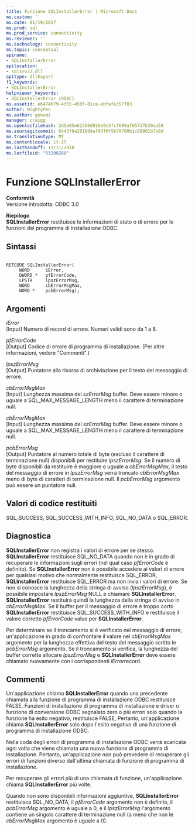 ```yaml
---
title: Funzione SQLInstallerError | Microsoft Docs
ms.custom: ''
ms.date: 01/19/2017
ms.prod: sql
ms.prod_service: connectivity
ms.reviewer: ''
ms.technology: connectivity
ms.topic: conceptual
apiname:
- SQLInstallerError
apilocation:
- sqlsrv32.dll
apitype: dllExport
f1_keywords:
- SQLInstallerError
helpviewer_keywords:
- SQLInstallerError [ODBC]
ms.assetid: e6474b79-4d55-458f-81ce-abfafe357f83
author: MightyPen
ms.author: genemi
manager: craigg
ms.openlocfilehash: 2d5e05e62350d916e9c5fcf680af05717b39aa58
ms.sourcegitcommit: 6443f9a281904af93f0f5b78760b1c68901b7b8d
ms.translationtype: MT
ms.contentlocale: it-IT
ms.lasthandoff: 12/11/2018
ms.locfileid: "53208280"
---
```

# <a name="sqlinstallererror-function"></a>Funzione SQLInstallerError
**Conformità**  
 Versione introdotta: ODBC 3.0  
  
 **Riepilogo**  
 **SQLInstallerError** restituisce le informazioni di stato o di errore per le funzioni del programma di installazione ODBC.  
  
## <a name="syntax"></a>Sintassi  
  
```  
  
RETCODE SQLInstallerError(  
     WORD      iError,  
     DWORD *   pfErrorCode,  
     LPSTR     lpszErrorMsg,  
     WORD      cbErrorMsgMax,  
     WORD *    pcbErrorMsg);  
```  
  
## <a name="arguments"></a>Argomenti  
 *iError*  
 [Input] Numero di record di errore. Numeri validi sono da 1 a 8.  
  
 *pfErrorCode*  
 [Output] Codice di errore di programma di installazione. (Per altre informazioni, vedere "Commenti".)  
  
 *lpszErrorMsg*  
 [Output] Puntatore alla risorsa di archiviazione per il testo del messaggio di errore.  
  
 *cbErrorMsgMax*  
 [Input] Lunghezza massima del *szErrorMsg* buffer. Deve essere minore o uguale a SQL_MAX_MESSAGE_LENGTH meno il carattere di terminazione null.  
  
 *cbErrorMsgMax*  
 [Input] Lunghezza massima del *szErrorMsg* buffer. Deve essere minore o uguale a SQL_MAX_MESSAGE_LENGTH meno il carattere di terminazione null.  
  
 *pcbErrorMsg*  
 [Output] Puntatore al numero totale di byte (escluso il carattere di terminazione null) disponibili per restituire *lpszErrorMsg*. Se il numero di byte disponibili da restituire è maggiore o uguale a *cbErrorMsgMax*, il testo del messaggio di errore in *lpszErrorMsg* verrà troncato *cbErrorMsgMax* meno di byte di caratteri di terminazione null. Il *pcbErrorMsg* argomento può essere un puntatore null.  
  
## <a name="returns"></a>Valori di codice restituiti  
 SQL_SUCCESS, SQL_SUCCESS_WITH_INFO, SQL_NO_DATA o SQL_ERROR.  
  
## <a name="diagnostics"></a>Diagnostica  
 **SQLInstallerError** non registra i valori di errore per se stesso. **SQLInstallerError** restituisce SQL_NO_DATA quando non è in grado di recuperare le informazioni sugli errori (nel qual caso *pfErrorCode* è definito). Se **SQLInstallerError** non è possibile accedere ai valori di errore per qualsiasi motivo che normalmente restituisce SQL_ERROR, **SQLInstallerError** restituisce SQL_ERROR ma non invia i valori di errore. Se non si conosce la lunghezza della stringa di avviso (*lpszErrorMsg*), è possibile impostare *lpszErrorMsg* NULL e chiamare **SQLInstallerError**. **SQLInstallerError** restituirà quindi la lunghezza della stringa di avviso in *cbErrorMsgMax*. Se il buffer per il messaggio di errore è troppo corto **SQLInstallerError** restituisce SQL_SUCCESS_WITH_INFO e restituisce il valore corretto *pfErrorCode* value per **SQLInstallerError**.  
  
 Per determinare se il troncamento si è verificato nel messaggio di errore, un'applicazione in grado di confrontare il valore nel *cbErrorMsgMax* argomento per la lunghezza effettiva del testo del messaggio scritto le *pcbErrorMsg* argomento. Se il troncamento si verifica, la lunghezza del buffer corrette allocare *lpszErrorMsg* e **SQLInstallerError** deve essere chiamato nuovamente con i corrispondenti *iError*record.  
  
## <a name="comments"></a>Commenti  
 Un'applicazione chiama **SQLInstallerError** quando una precedente chiamata alla funzione di programma di installazione ODBC restituisce FALSE. Funzioni di installazione di programma di installazione e driver o funzione di conversione ODBC segnalato zero o più errori solo quando la funzione ha esito negativo, restituisce FALSE, Pertanto, un'applicazione chiama **SQLInstallerError** solo dopo l'esito negativo di una funzione di programma di installazione ODBC.  
  
 Nella coda degli errori di programma di installazione ODBC verrà scaricata ogni volta che viene chiamata una nuova funzione di programma di installazione. Pertanto, un'applicazione non può prevedere di recuperare gli errori di funzioni diverso dall'ultima chiamata di funzione di programma di installazione.  
  
 Per recuperare gli errori più di una chiamata di funzione, un'applicazione chiama **SQLInstallerError** più volte.  
  
 Quando non sono disponibili informazioni aggiuntive, **SQLInstallerError** restituisca SQL_NO_DATA, il *pfErrorCode* argomento non è definito, il *pcbErrorMsg* argomento è uguale a 0, e il *lpszErrorMsg* l'argomento contiene un singolo carattere di terminazione null (a meno che non le *cbErrorMsgMax* argomento è uguale a 0).
